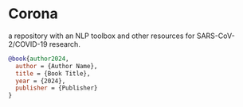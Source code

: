 # Corona
a repository with an NLP toolbox and other resources for SARS-CoV-2/COVID-19 research.


```bibtex
@book{author2024,
  author = {Author Name},
  title = {Book Title},
  year = {2024},
  publisher = {Publisher}
}
